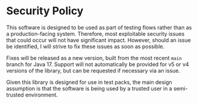 # Security Policy

This software is designed to be used as part of testing flows
rather than as a production-facing system. Therefore, most
exploitable security issues that could occur will not have
significant impact. However, should an issue be identified, I
will strive to fix these issues as soon as possible.

Fixes will be released as a new version, built from the most
recent `main` branch for Java 17. Support will not automatically
be provided for v5 or v4 versions of the library, but can be
requested if necessary via an issue.

Given this library is designed for use in test packs, the main
design assumption is that the software is being used by a
trusted user in a semi-trusted environment.
